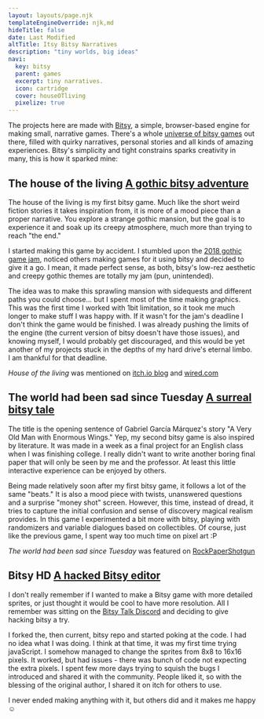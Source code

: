 ```yaml
---
layout: layouts/page.njk
templateEngineOverride: njk,md
hideTitle: false
date: Last Modified
altTitle: Itsy Bitsy Narratives
description: "tiny worlds, big ideas"
navi:
  key: bitsy
  parent: games
  excerpt: tiny narratives.
  icon: cartridge
  cover: houseOTliving
  pixelize: true
---
```

The projects here are made with [Bitsy](https://ledoux.itch.io/bitsy), a simple, browser-based engine for making small, narrative games. There's a whole [universe of bitsy games](https://itch.io/games/tag-bitsy) out there, filled with quirky narratives, personal stories and all kinds of amazing experiences. Bitsy's simplicity and tight constrains sparks creativity in many, this is how it sparked mine: 

## The house of the living <span>[A gothic bitsy adventure](https://vonbednar.itch.io/the-house-of-the-living)</span>

The house of the living is my first bitsy game. Much like the short weird fiction stories it takes inspiration from, it is more of a mood piece than a proper narrative. You explore a strange gothic mansion, but the goal is to experience it and soak up its creepy atmosphere, much more than trying to reach "the end." 

I started making this game by accident. I stumbled upon the [2018 gothic game jam](https://itch.io/jam/gothic-novel-jam), noticed others making games for it using bitsy and decided to give it a go. I mean, it made perfect sense, as both, bitsy's low-rez aesthetic and creepy gothic themes are totally my jam (pun, unintended).

The idea was to make this sprawling mansion with sidequests and different paths you could choose... but I spent most of the time making graphics. This was the first time I worked with 1bit limitation, so it took me much longer to make stuff I was happy with. If it wasn't for the jam's deadline I don't think the game would be finished. I was already pushing the limits of the engine (the current version of bitsy doesn't have those issues), and knowing myself, I would probably get discouraged, and this would be yet another of my projects stuck in the depths of my hard drive's eternal limbo. I am thankful for that deadline.

<i>House of the living</i> was mentioned on [itch.io blog](https://itch.io/blog/44038/rough-games-deserve-our-love-and-respect) and [wired.com](https://www.wired.com/story/you-make-fun-games-no-experience/)


## The world had been sad since Tuesday <span>[A surreal bitsy tale](https://vonbednar.itch.io/the-world-was-sad-since-tuesday)</span>

The title is the opening sentence of Gabriel García Márquez's story "A Very Old Man with Enormous Wings." Yep, my second bitsy game is also inspired by literature. It was made in a week as a final project for an English class when I was finishing college. I really didn't want to write another boring final paper that will only be seen by me and the professor. At least this little interactive experience can be enjoyed by others.

Being made relatively soon after my first bitsy game, it follows a lot of the same "beats." It is also a mood piece with twists, unanswered questions and a surprise "money shot" screen. However, this time, instead of dread, it tries to capture the initial confusion and sense of discovery magical realism provides. In this game I experimented a bit more with bitsy, playing with randomizers and variable dialogues based on collectibles. Of course, just like the previous game, I spent way too much time on pixel art :P

<i>The world had been sad since Tuesday</i> was featured on [RockPaperShotgun](https://www.rockpapershotgun.com/2020/05/09/priceless-play-9-may-2020/)
 

## Bitsy HD<span> [A hacked Bitsy editor](https://vonbednar.itch.io/bitsy-x2)</span>

I don't really remember if I wanted to make a Bitsy game with more detailed sprites, or just thought it would be cool to have more resolution. All I remember was sitting on the [Bitsy Talk Discord](https://t.co/sUnR5cxXvF?amp=1) and deciding to give hacking bitsy a try.

I forked the, then current, bitsy repo and started poking at the code. I had no idea what I was doing. I think at that time, it was my first time trying javaScript. I somehow managed to change the sprites from 8x8 to 16x16 pixels. It worked, but had issues - there was bunch of code not expecting the extra pixels. I spent few more days trying to squish the bugs I introduced and shared it with the community. People liked it, so with the blessing of the original author, I shared it on itch for others to use.

I never ended making anything with it, but others did and it makes me happy ☺